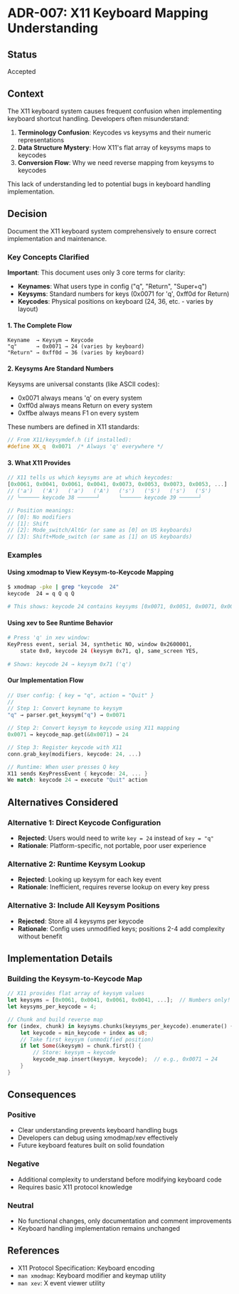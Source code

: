 # ADR-007: X11 Keyboard Mapping Understanding

## Status
Accepted

## Context
The X11 keyboard system causes frequent confusion when implementing keyboard shortcut handling. Developers often misunderstand:

1. **Terminology Confusion**: Keycodes vs keysyms and their numeric representations
2. **Data Structure Mystery**: How X11's flat array of keysyms maps to keycodes
3. **Conversion Flow**: Why we need reverse mapping from keysyms to keycodes

This lack of understanding led to potential bugs in keyboard handling implementation.

## Decision
Document the X11 keyboard system comprehensively to ensure correct implementation and maintenance.

### Key Concepts Clarified

**Important**: This document uses only 3 core terms for clarity:
- **Keynames**: What users type in config ("q", "Return", "Super+q")
- **Keysyms**: Standard numbers for keys (0x0071 for 'q', 0xff0d for Return)
- **Keycodes**: Physical positions on keyboard (24, 36, etc. - varies by layout)

#### 1. The Complete Flow
```
Keyname  → Keysym → Keycode
"q"      → 0x0071 → 24 (varies by keyboard)
"Return" → 0xff0d → 36 (varies by keyboard)
```

#### 2. Keysyms Are Standard Numbers
Keysyms are universal constants (like ASCII codes):
- 0x0071 always means 'q' on every system
- 0xff0d always means Return on every system
- 0xffbe always means F1 on every system

These numbers are defined in X11 standards:
```c
// From X11/keysymdef.h (if installed):
#define XK_q  0x0071  /* Always 'q' everywhere */
```

#### 3. What X11 Provides
```rust
// X11 tells us which keysyms are at which keycodes:
[0x0061, 0x0041, 0x0061, 0x0041, 0x0073, 0x0053, 0x0073, 0x0053, ...]
// ('a')   ('A')   ('a')   ('A')   ('s')   ('S')   ('s')   ('S')
// └────── keycode 38 ──────┘      └────── keycode 39 ──────┘

// Position meanings:
// [0]: No modifiers
// [1]: Shift
// [2]: Mode_switch/AltGr (or same as [0] on US keyboards)
// [3]: Shift+Mode_switch (or same as [1] on US keyboards)
```

### Examples

#### Using xmodmap to View Keysym-to-Keycode Mapping
```bash
$ xmodmap -pke | grep "keycode  24"
keycode  24 = q Q q Q

# This shows: keycode 24 contains keysyms [0x0071, 0x0051, 0x0071, 0x0051]
```

#### Using xev to See Runtime Behavior
```bash
# Press 'q' in xev window:
KeyPress event, serial 34, synthetic NO, window 0x2600001,
    state 0x0, keycode 24 (keysym 0x71, q), same_screen YES,
    
# Shows: keycode 24 → keysym 0x71 ('q')
```

#### Our Implementation Flow
```rust
// User config: { key = "q", action = "Quit" }
// 
// Step 1: Convert keyname to keysym
"q" → parser.get_keysym("q") → 0x0071

// Step 2: Convert keysym to keycode using X11 mapping
0x0071 → keycode_map.get(&0x0071) → 24

// Step 3: Register keycode with X11
conn.grab_key(modifiers, keycode: 24, ...)

// Runtime: When user presses Q key
X11 sends KeyPressEvent { keycode: 24, ... }
We match: keycode 24 → execute "Quit" action
```

## Alternatives Considered

### Alternative 1: Direct Keycode Configuration
- **Rejected**: Users would need to write `key = 24` instead of `key = "q"`
- **Rationale**: Platform-specific, not portable, poor user experience

### Alternative 2: Runtime Keysym Lookup
- **Rejected**: Looking up keysym for each key event
- **Rationale**: Inefficient, requires reverse lookup on every key press

### Alternative 3: Include All Keysym Positions
- **Rejected**: Store all 4 keysyms per keycode
- **Rationale**: Config uses unmodified keys; positions 2-4 add complexity without benefit

## Implementation Details

### Building the Keysym-to-Keycode Map
```rust
// X11 provides flat array of keysym values
let keysyms = [0x0061, 0x0041, 0x0061, 0x0041, ...];  // Numbers only!
let keysyms_per_keycode = 4;

// Chunk and build reverse map
for (index, chunk) in keysyms.chunks(keysyms_per_keycode).enumerate() {
    let keycode = min_keycode + index as u8;
    // Take first keysym (unmodified position)
    if let Some(&keysym) = chunk.first() {
        // Store: keysym → keycode
        keycode_map.insert(keysym, keycode);  // e.g., 0x0071 → 24
    }
}
```

## Consequences

### Positive
- Clear understanding prevents keyboard handling bugs
- Developers can debug using xmodmap/xev effectively
- Future keyboard features built on solid foundation

### Negative
- Additional complexity to understand before modifying keyboard code
- Requires basic X11 protocol knowledge

### Neutral
- No functional changes, only documentation and comment improvements
- Keyboard handling implementation remains unchanged

## References
- X11 Protocol Specification: Keyboard encoding
- `man xmodmap`: Keyboard modifier and keymap utility
- `man xev`: X event viewer utility
